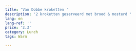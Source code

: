 ```yaml
---
title: 'Van Dobbe kroketten '
description: '2 kroketten geserveerd met brood & mosterd '
lang: en
lang-ref: ''
price: '2.3'
category: Lunch
tags: Warm

---
```

